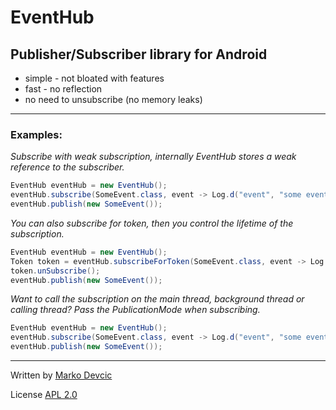 # EventHub #

## Publisher/Subscriber library for Android ##

* simple - not bloated with features
* fast - no reflection
* no need to unsubscribe (no memory leaks)

---------------
### Examples: ###


*Subscribe with weak subscription, internally EventHub stores a weak reference to the subscriber.*


```java
EventHub eventHub = new EventHub();
eventHub.subscribe(SomeEvent.class, event -> Log.d("event", "some event published"));
eventHub.publish(new SomeEvent());
```


*You can also subscribe for token, then you control the lifetime of the subscription.*


```java
EventHub eventHub = new EventHub();
Token token = eventHub.subscribeForToken(SomeEvent.class, event -> Log.d("event", "this won't be called"));
token.unSubscribe();
eventHub.publish(new SomeEvent());
```


*Want to call the subscription on the main thread, background thread or calling thread? Pass the PublicationMode when subscribing.*


```java
EventHub eventHub = new EventHub();
eventHub.subscribe(SomeEvent.class, event -> Log.d("event", "some event published"), PublicationMode.MAIN_THREAD);
eventHub.publish(new SomeEvent());
```


------------

Written by [Marko Devcic](http://www.markodevcic.com)

License [APL 2.0 ](http://www.apache.org/licenses/LICENSE-2.0)